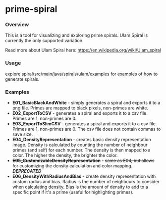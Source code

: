 # prime-spiral

### Overview

This is a tool for visualizing and exploring prime spirals. Ulam Spiral is currently the only supported variation.

Read more about Ulam Spiral here: https://en.wikipedia.org/wiki/Ulam_spiral

### Usage

explore spiral/src/main/java/spirals/ulam/examples for examples of how to generate spirals.

### Examples

- **E01_BasicBlackAndWhite** - simply generates a spiral and exports it to a png file. Primes are mapped to black pixels, non-primes are
  white.
- **E02_ExportToCSV** - generates a spiral and exports it to a csv file. Primes are 1, non-primes are 0.
- **E03_ExportToSlimCSV** - generates a spiral and exports it to a csv file. Primes are 1, non-primes are 0. The csv
  file does not contain commas to save size.
- **E04_DensityRepresentation** - creates basic density representation image. Density is calculated by counting the
  number of neighbour primes (and self) for each number. The density is then mapped to a color. The higher the density,
  the brighter the color.
- **~~E05_CustomizableDensityRepresentation~~** - ~~same as E04, but allows for customizing the density calculation and color
  mapping.~~ **_DEPRECATED_**
- **E06_DensityWithRadiusAndBias** - create density representation with custom radius and bias. Radius is the number of
  neighbours to consider when calculating density. Bias is the amount of density to add to a specific point if it's a
  prime (useful for highlighting primes).